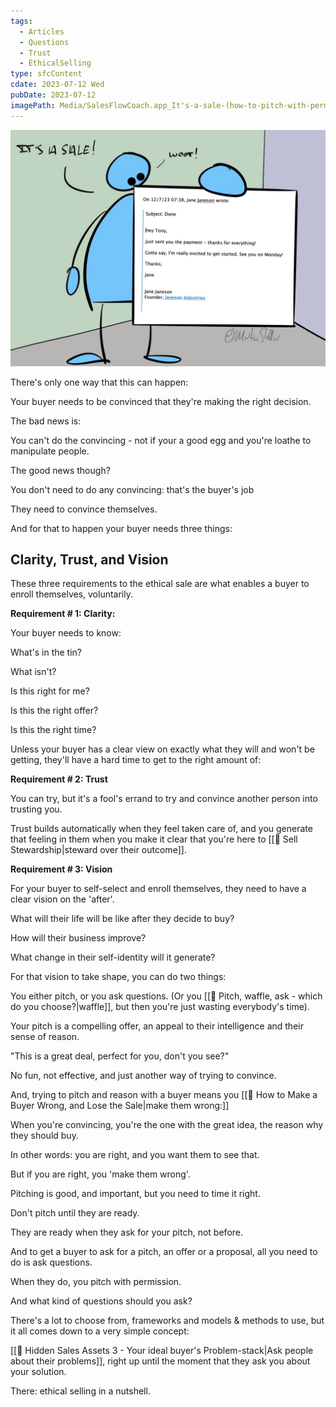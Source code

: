 ```yaml
---
tags:
  - Articles
  - Questions
  - Trust
  - EthicalSelling
type: sfcContent
cdate: 2023-07-12 Wed
pubDate: 2023-07-12
imagePath: Media/SalesFlowCoach.app_It's-a-sale-(how-to-pitch-with-permission-and-get-the-deal
---
```


![](Media/SalesFlowCoach.app_It's-a-sale-(how-to-pitch-with-permission-and-get-the-deal)_MartinStellar.jpeg)

There's only one way that this can happen:

Your buyer needs to be convinced that they're making the right decision.

The bad news is:

You can't do the convincing - not if your a good egg and you're loathe to manipulate people.

The good news though?

You don't need to do any convincing: that's the buyer's job

They need to convince themselves.

And for that to happen your buyer needs three things:

## Clarity, Trust, and Vision

These three requirements to the ethical sale are what enables a buyer to enroll themselves, voluntarily.

**Requirement # 1: Clarity:**

Your buyer needs to know:

What's in the tin?

What isn't?

Is this right for me?

Is this the right offer?

Is this the right time?

Unless your buyer has a clear view on exactly what they will and won't be getting, they'll have a hard time to get to the right amount of:

**Requirement # 2: Trust**

You can try, but it's a fool's errand to try and convince another person into trusting you.

Trust builds automatically when they feel taken care of, and you generate that feeling in them when you make it clear that you're here to [[📄 Sell Stewardship|steward over their outcome]].

**Requirement # 3: Vision**

For your buyer to self-select and enroll themselves, they need to have a clear vision on the 'after'.

What will their life will be like after they decide to buy?

How will their business improve?

What change in their self-identity will it generate?

For that vision to take shape, you can do two things:

You either pitch, or you ask questions. (Or you [[📄 Pitch, waffle, ask - which do you choose?|waffle]], but then you're just wasting everybody's time).

Your pitch is a compelling offer, an appeal to their intelligence and their sense of reason.

"This is a great deal, perfect for you, don't you see?"

No fun, not effective, and just another way of trying to convince.

And, trying to pitch and reason with a buyer means you [[📄 How to Make a Buyer Wrong, and Lose the Sale|make them wrong:]]

When you're convincing, you're the one with the great idea, the reason why they should buy.

In other words: you are right, and you want them to see that.

But if you are right, you 'make them wrong'.

Pitching is good, and important, but you need to time it right.

Don't pitch until they are ready.

They are ready when they ask for your pitch, not before.

And to get a buyer to ask for a pitch, an offer or a proposal, all you need to do is ask questions.

When they do, you pitch with permission.

And what kind of questions should you ask?

There's a lot to choose from, frameworks and models & methods to use, but it all comes down to a very simple concept:

[[📄 Hidden Sales Assets 3 - Your ideal buyer's Problem-stack|Ask people about their problems]], right up until the moment that they ask you about your solution.

There: ethical selling in a nutshell.
